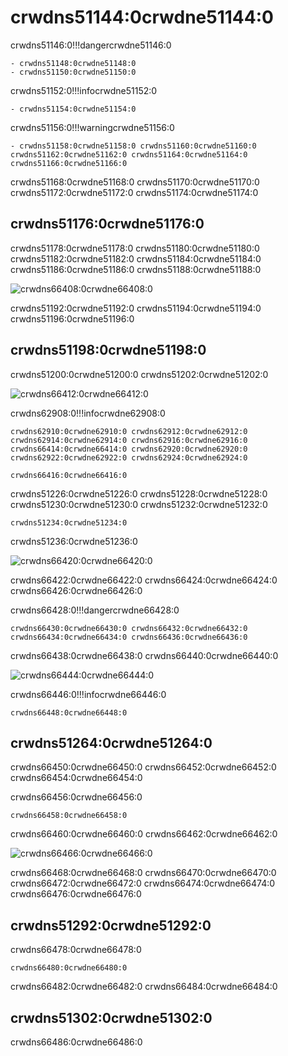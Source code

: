 # crwdns51144:0crwdne51144:0

crwdns51146:0!!!dangercrwdne51146:0

    - crwdns51148:0crwdne51148:0
    - crwdns51150:0crwdne51150:0

crwdns51152:0!!!infocrwdne51152:0

    - crwdns51154:0crwdne51154:0

crwdns51156:0!!!warningcrwdne51156:0

    - crwdns51158:0crwdne51158:0 crwdns51160:0crwdne51160:0 crwdns51162:0crwdne51162:0 crwdns51164:0crwdne51164:0 crwdns51166:0crwdne51166:0

crwdns51168:0crwdne51168:0 crwdns51170:0crwdne51170:0 crwdns51172:0crwdne51172:0 crwdns51174:0crwdne51174:0

## crwdns51176:0crwdne51176:0

crwdns51178:0crwdne51178:0 crwdns51180:0crwdne51180:0 crwdns51182:0crwdne51182:0 crwdns51184:0crwdne51184:0 crwdns51186:0crwdne51186:0 crwdns51188:0crwdne51188:0

![crwdns66408:0crwdne66408:0](crwdns66406:0crwdne66406:0)

crwdns51192:0crwdne51192:0 crwdns51194:0crwdne51194:0 crwdns51196:0crwdne51196:0

## crwdns51198:0crwdne51198:0

crwdns51200:0crwdne51200:0 crwdns51202:0crwdne51202:0

![crwdns66412:0crwdne66412:0](crwdns66410:0crwdne66410:0)

crwdns62908:0!!!infocrwdne62908:0

    crwdns62910:0crwdne62910:0 crwdns62912:0crwdne62912:0 crwdns62914:0crwdne62914:0 crwdns62916:0crwdne62916:0 crwdns66414:0crwdne66414:0 crwdns62920:0crwdne62920:0  crwdns62922:0crwdne62922:0 crwdns62924:0crwdne62924:0
    
    crwdns66416:0crwdne66416:0

crwdns51226:0crwdne51226:0 crwdns51228:0crwdne51228:0 crwdns51230:0crwdne51230:0 crwdns51232:0crwdne51232:0

 `crwdns51234:0crwdne51234:0`

crwdns51236:0crwdne51236:0

![crwdns66420:0crwdne66420:0](crwdns66418:0crwdne66418:0)

crwdns66422:0crwdne66422:0  crwdns66424:0crwdne66424:0  crwdns66426:0crwdne66426:0

crwdns66428:0!!!dangercrwdne66428:0

    crwdns66430:0crwdne66430:0 crwdns66432:0crwdne66432:0 crwdns66434:0crwdne66434:0 crwdns66436:0crwdne66436:0

crwdns66438:0crwdne66438:0 crwdns66440:0crwdne66440:0

![crwdns66444:0crwdne66444:0](crwdns66442:0crwdne66442:0)

crwdns66446:0!!!infocrwdne66446:0

    crwdns66448:0crwdne66448:0

## crwdns51264:0crwdne51264:0

crwdns66450:0crwdne66450:0 crwdns66452:0crwdne66452:0 crwdns66454:0crwdne66454:0

crwdns66456:0crwdne66456:0

`crwdns66458:0crwdne66458:0`

crwdns66460:0crwdne66460:0 crwdns66462:0crwdne66462:0

![crwdns66466:0crwdne66466:0](crwdns66464:0crwdne66464:0)

crwdns66468:0crwdne66468:0 crwdns66470:0crwdne66470:0 crwdns66472:0crwdne66472:0 crwdns66474:0crwdne66474:0 crwdns66476:0crwdne66476:0

## crwdns51292:0crwdne51292:0

crwdns66478:0crwdne66478:0

`crwdns66480:0crwdne66480:0`

crwdns66482:0crwdne66482:0 crwdns66484:0crwdne66484:0

## crwdns51302:0crwdne51302:0

crwdns66486:0crwdne66486:0
